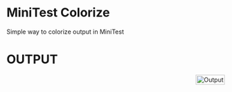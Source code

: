 MiniTest Colorize
=================

Simple way to colorize output in MiniTest


OUTPUT
======

<div style="padding:2px; border:1px solid silver; float:right; margin:0 0 1em 2em; background:white">
  <img src="https://github.com/tomas-stefano/minitest-colorize/raw/master/minitest-colorize.png" alt="Output" />
</div>
